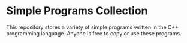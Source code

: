 # Simple Programs Collection

This repository stores a variety of simple programs written in the C++ programming language. Anyone is free to copy or use these programs.
